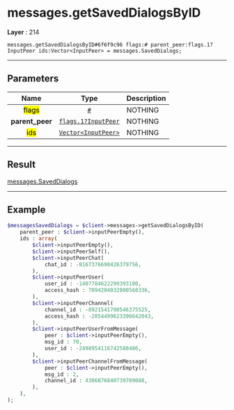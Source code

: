 # messages.getSavedDialogsByID

**Layer** : 214

```tl
messages.getSavedDialogsByID#6f6f9c96 flags:# parent_peer:flags.1?InputPeer ids:Vector<InputPeer> = messages.SavedDialogs;
```

---

## Parameters

| Name | Type | Description |
| :---: | :---: | :--- |
| <mark>flags</mark> | [`#`](type/#) | NOTHING |
| **parent_peer** | [`flags.1?InputPeer`](type/InputPeer) | NOTHING |
| <mark>ids</mark> | [`Vector<InputPeer>`](type/InputPeer) | NOTHING |

---

## Result

[messages.SavedDialogs](type/messages.SavedDialogs)

---

## Example

```php
$messagesSavedDialogs = $client->messages->getSavedDialogsByID(
	parent_peer : $client->inputPeerEmpty(),
	ids : array(
		$client->inputPeerEmpty(),
		$client->inputPeerSelf(),
		$client->inputPeerChat(
			chat_id : -8167376690426379756,
		),
		$client->inputPeerUser(
			user_id : -1407784622299393100,
			access_hash : 7094204032800568336,
		),
		$client->inputPeerChannel(
			channel_id : -8921541700546375525,
			access_hash : -2854499623396642043,
		),
		$client->inputPeerUserFromMessage(
			peer : $client->inputPeerEmpty(),
			msg_id : 70,
			user_id : -2498954116742588486,
		),
		$client->inputPeerChannelFromMessage(
			peer : $client->inputPeerEmpty(),
			msg_id : 2,
			channel_id : 4306876840739709088,
		),
	),
);
```